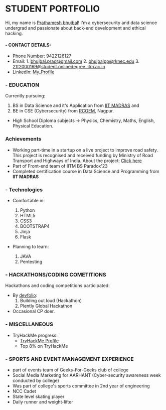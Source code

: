 # STUDENT PORTFOLIO

Hi, my name is [Prathamesh bhujbal](https://github.com/Prathameshbhujbal)! I'm
a cybersecurity and data science undergrad
and passionate about back-end development and ethical hacking.

#### - CONTACT DETAILS:
- Phone Number: 9422126127
- Email: 1. bhujbal.prad@gmail.com
         2. bhujbalpp@rknec.edu
         3. 21f2000169@student.onlinedegree.iitm.ac.in
- LinkedIn: [My_Profile](https://www.linkedin.com/in/prathamesh-bhujbal-416a031b6/)

### - EDUCATION
Currently pursuing:
1. BS in Data Science and it's Application from [IIT MADRAS](https://onlinedegree.iitm.ac.in/) and
2. BE in CSE (Cybersecurity) from [RCOEM](http://www.rknec.edu/), Nagpur.

- High School Diploma subjects -> Physics, Chemistry, Maths, English, Physical Education.

### Achievements
- Working part-time in a startup on a live project to improve road safety. This project is recognised and received funding by Ministry of Road Transport and Highways of India. About the project: [Click here](https://www.trafficrewards.in/)
- Part of Front-end team of IITM BS Paradox'23
- Completed certification course in Data Science and Programming from **IIT MADRAS**



### - Technologies
- Comfortable in:
    1. Python
    2. HTML5
    3. CSS3
    4. BOOTSTRAP4
    5. Jinja
    6. Flask

- Planning to learn:
    1. JAVA
    2. Pentesting

### - HACKATHONS/CODING COMETITIONS
Hackathons and coding competitions participated:
- By [devfolio](https://devfolio.co/):
    1. Building out loud (Hackathon)
    2. Plently Global Hackathon
- Occasional CP doer.

### - MISCELLANEOUS
- TryHackMe progress:
  - [TryHackMe Profile](https://tryhackme.com/p/bubblingPanda)
  - Top 8% on TryHackMe
  

### - SPORTS AND EVENT MANAGEMENT EXPERIENCE
- part of events team of Geeks-For-Geeks club of college
- Social Media Marketing for AARHANT (Cyber-security awareness week conducted by college)
- Was part of college's sports committee in 2nd year of engineering
- NCC Cadet
- State level skating player
- Daily runner and weight-lifter
